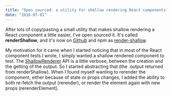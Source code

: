 ```yaml
---
title: "Open sourced: a utility for shallow rendering React components"
date: "2016-07-01"
---
```


After lots of copy/pasting a small utility that makes shallow rendering a React component a little easier, I've open sourced it. It's called **renderShallow**, and it's now on [Github](https://github.com/ianmcnally/render-shallow) and npm as [render-shallow](https://www.npmjs.com/package/render-shallow).

My motivation for it came when I started noticing that in most of the React component tests I wrote, I simply wanted a shallow rendered component to test. The [ShallowRenderer](https://facebook.github.io/react/docs/test-utils.html#shallow-rendering) API is a little verbose, between the creation and the getting of the output. So I started abstracting that (the .output returned from renderShallow). When I found myself wanting to rerender the component, either because of state or props changes, I added the ability to both re-fetch the output (rerender), or render the element again with new props (rerenderElement).
